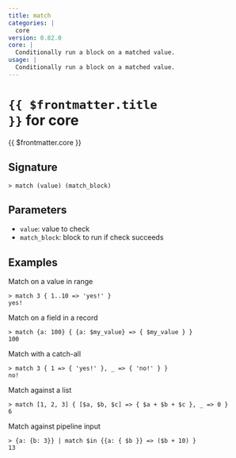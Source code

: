 ```yaml
---
title: match
categories: |
  core
version: 0.82.0
core: |
  Conditionally run a block on a matched value.
usage: |
  Conditionally run a block on a matched value.
---
```


# <code>{{ $frontmatter.title }}</code> for core

<div class='command-title'>{{ $frontmatter.core }}</div>

## Signature

```> match (value) (match_block)```

## Parameters

 -  `value`: value to check
 -  `match_block`: block to run if check succeeds

## Examples

Match on a value in range
```shell
> match 3 { 1..10 => 'yes!' }
yes!
```

Match on a field in a record
```shell
> match {a: 100} { {a: $my_value} => { $my_value } }
100
```

Match with a catch-all
```shell
> match 3 { 1 => { 'yes!' }, _ => { 'no!' } }
no!
```

Match against a list
```shell
> match [1, 2, 3] { [$a, $b, $c] => { $a + $b + $c }, _ => 0 }
6
```

Match against pipeline input
```shell
> {a: {b: 3}} | match $in {{a: { $b }} => ($b + 10) }
13
```

